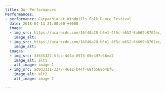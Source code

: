 ```yaml
---
title: Our Performances
Performances:
- performance: Carpathia at Windmills Folk Dance Festival
  date: 2018-04-13 21:00:00 +0000
  image:
  - img_src: https://ucarecdn.com/16f48a28-b6e1-4f5c-a652-6b669b8702ec/-/preview/
    image_alt: 
  - img_src: https://ucarecdn.com/16f48a28-b6e1-4f5c-a652-6b669b8702ec/-/preview/
    image_alt: 
  images:
  - img_src: 33635322-5fcc-4d4b-8975-65e497c68ea2
    image_alt: alt1
    alt_image: image 1
  - img_src: ad0d3331-2377-46e2-b44f-68fb568b4bf6
    image_alt: alt2
    alt_image: image 2

---
```

